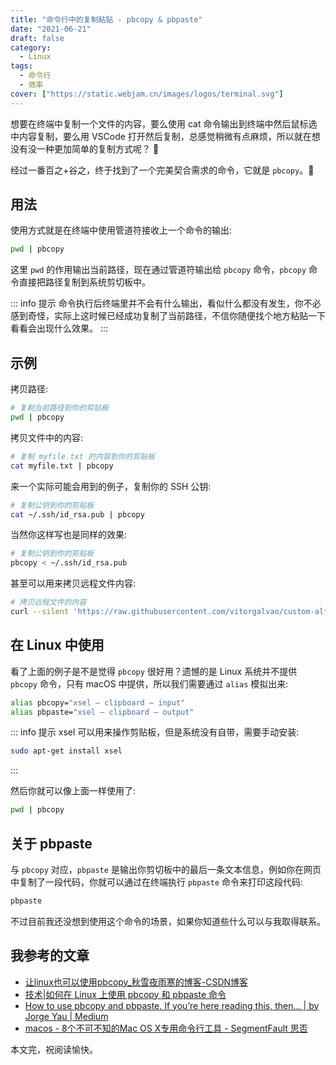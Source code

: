 ```yaml
---
title: "命令行中的复制粘贴 - pbcopy & pbpaste"
date: "2021-06-21"
draft: false
category:
  - Linux
tags:
  - 命令行
  - 效率
cover: ["https://static.webjam.cn/images/logos/terminal.svg"]
---
```



想要在终端中复制一个文件的内容，要么使用 cat 命令输出到终端中然后鼠标选中内容复制，要么用 VSCode 打开然后复制，总感觉稍微有点麻烦，所以就在想没有没一种更加简单的复制方式呢？ 🤔

经过一番百之+谷之，终于找到了一个完美契合需求的命令，它就是 `pbcopy`。👏



## 用法

使用方式就是在终端中使用管道符接收上一个命令的输出:

```bash
pwd | pbcopy
```

这里 `pwd` 的作用输出当前路径，现在通过管道符输出给 `pbcopy` 命令，`pbcopy` 命令直接把路径复制到系统剪切板中。


::: info 提示
命令执行后终端里并不会有什么输出，看似什么都没有发生，你不必感到奇怪，实际上这时候已经成功复制了当前路径，不信你随便找个地方粘贴一下看看会出现什么效果。
:::

## 示例

拷贝路径:

```bash
# 复制当前路径到你的剪贴板
pwd | pbcopy
```

拷贝文件中的内容:

```bash
# 复制 myfile.txt 的内容到你的剪贴板
cat myfile.txt | pbcopy
```

来一个实际可能会用到的例子，复制你的 SSH 公钥:

```bash
# 复制公钥到你的剪贴板
cat ~/.ssh/id_rsa.pub | pbcopy
```

当然你这样写也是同样的效果:

```bash
# 复制公钥到你的剪贴板
pbcopy < ~/.ssh/id_rsa.pub
```

甚至可以用来拷贝远程文件内容:

```bash
# 拷贝远程文件的内容
curl --silent 'https://raw.githubusercontent.com/vitorgalvao/custom-alfred-iterm-scripts/master/custom_iterm_script.applescript' | pbcopy
```

## 在 Linux 中使用

看了上面的例子是不是觉得 `pbcopy` 很好用？遗憾的是 Linux 系统并不提供 `pbcopy` 命令，只有 macOS 中提供，所以我们需要通过 `alias` 模拟出来:

```bash
alias pbcopy="xsel — clipboard — input"
alias pbpaste="xsel — clipboard — output"
```

::: info 提示
xsel 可以用来操作剪贴板，但是系统没有自带，需要手动安装:

```bash
sudo apt-get install xsel
```
:::

然后你就可以像上面一样使用了:

```bash
pwd | pbcopy
```


## 关于 pbpaste

与 `pbcopy` 对应，`pbpaste` 是输出你剪切板中的最后一条文本信息，例如你在网页中复制了一段代码，你就可以通过在终端执行 `pbpaste` 命令来打印这段代码:

```bash
pbpaste
```

不过目前我还没想到使用这个命令的场景，如果你知道些什么可以与我取得联系。

## 我参考的文章

- [让linux也可以使用pbcopy_秋雪夜雨寒的博客-CSDN博客](https://blog.csdn.net/longyinyushi/article/details/72783484)
- [技术|如何在 Linux 上使用 pbcopy 和 pbpaste 命令](https://linux.cn/article-9917-1.html)
- [How to use pbcopy and pbpaste. If you’re here reading this, then… | by Jorge Yau | Medium](https://medium.com/@codenameyau/how-to-copy-and-paste-in-terminal-c88098b5840d)
- [macos - 8个不可不知的Mac OS X专用命令行工具 - SegmentFault 思否](https://segmentfault.com/a/1190000000509514)


本文完，祝阅读愉快。